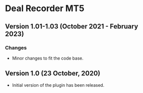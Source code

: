 # Deal Recorder MT5

## Version 1.01-1.03 (October 2021 - February 2023)
### Changes
* Minor changes to fit the code base.

## Version 1.0 (23 October, 2020)
* Initial version of the plugin has been released.
